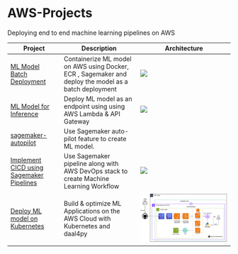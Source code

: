 # AWS-Projects
Deploying end to end machine learning pipelines on AWS

| Project                                                                                                                                                                   | Description                                                                                           | Architecture                                                                                                                                                      |
|---------------------------------------------------------------------------------------------------------------------------------------------------------------------------|-------------------------------------------------------------------------------------------------------|-------------------------------------------------------------------------------------------------------------------------------------------------------------------|
| [ML Model Batch Deployment](https://github.com/shaikh96arshad/AWS-Projects/tree/main/Bank%20Personal%20Loan%20Modelling)                                                  | Containerize ML model on AWS using Docker, ECR , Sagemaker and deploy the model as a batch deployment | <img src = "https://github.com/shaikh96arshad/AWS-Projects/blob/main/Bank%20Personal%20Loan%20Modelling/images/pipeline_img.png">                                 |
| [ML Model for Inference](https://github.com/shaikh96arshad/AWS-Projects/tree/main/Dry%20Beans)                                                                            | Deploy ML model as an endpoint using using AWS Lambda & API Gateway                                   | <img src = "https://github.com/shaikh96arshad/AWS-Projects/blob/main/Dry%20Beans/images/Architecture.png">                                                        |
| [sagemaker-autopilot](https://github.com/shaikh96arshad/AWS-Projects/tree/main/AWS%20Sagemaker%20autopilot)                                                               | Use Sagemaker auto-pilot feature to create ML model.                                                  |
| [Implement CICD using Sagemaker Pipelines](https://github.com/shaikh96arshad/AWS-Projects/tree/main/bpl-cicd-p-avoduzxwbzwo/sagemaker-bpl-cicd-p-avoduzxwbzwo-modelbuild) | Use Sagemaker pipeline along with AWS DevOps stack to create Machine Learning Workflow                | <img src = "https://github.com/shaikh96arshad/AWS-Projects/blob/main/bpl-cicd-p-avoduzxwbzwo/sagemaker-bpl-cicd-p-avoduzxwbzwo-modelbuild/img/pipeline-full.png"> |
| [Deploy ML model on Kubernetes](https://github.com/shaikh96arshad/AWS-Projects/tree/main/intel-cloud-optimizations-aws-k8s)            | Build & optimize ML Applications on the AWS Cloud with Kubernetes and daal4py                         | <img src = "https://github.com/shaikh96arshad/mlops-on-aws/blob/main/intel-cloud-optimizations-aws-k8s/images/aws-architecture.png">                              |
